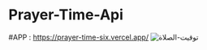 # Prayer-Time-Api
#APP : https://prayer-time-six.vercel.app/
![توقيت-الصلاة](https://github.com/AmiraAlaa3/Prayer-Time-Api/assets/119977494/24ef6ed3-9ca6-475c-ba99-9b5f7cc2a006)
